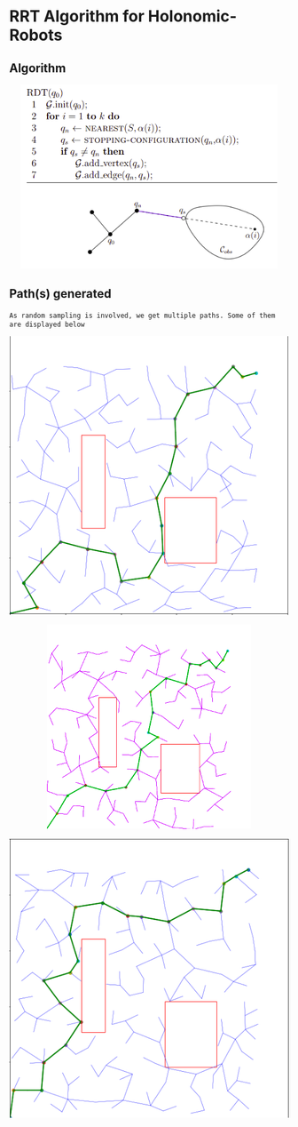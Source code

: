 # RRT Algorithm for Holonomic-Robots

## Algorithm

<p align="center">
<img src="rrt_algorithm.png"/>
</p>

## Path(s) generated
	As random sampling is involved, we get multiple paths. Some of them are displayed below

<p align="center">
<img src="RRT_1.png"/>
</p>

<p align="center">
<img src="RRT_2.png"/>
</p>

<p align="center">
<img src="RRT_3.png"/>
</p>


